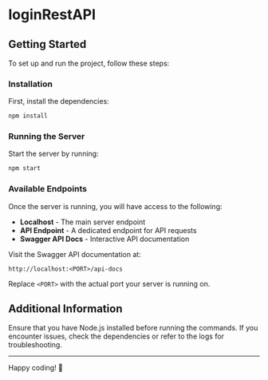 # loginRestAPI

## Getting Started

To set up and run the project, follow these steps:

### Installation

First, install the dependencies:

```sh
npm install
```

### Running the Server

Start the server by running:

```sh
npm start
```

### Available Endpoints

Once the server is running, you will have access to the following:

- **Localhost** - The main server endpoint
- **API Endpoint** - A dedicated endpoint for API requests
- **Swagger API Docs** - Interactive API documentation

Visit the Swagger API documentation at:

```
http://localhost:<PORT>/api-docs
```

Replace `<PORT>` with the actual port your server is running on.

## Additional Information

Ensure that you have Node.js installed before running the commands. If you encounter issues, check the dependencies or refer to the logs for troubleshooting.

---

Happy coding! 🚀


